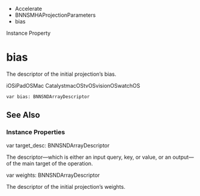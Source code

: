 

- Accelerate
- BNNSMHAProjectionParameters
-  bias 

Instance Property

# bias

The descriptor of the initial projection’s bias.

iOSiPadOSMac CatalystmacOStvOSvisionOSwatchOS

``` source
var bias: BNNSNDArrayDescriptor
```

## See Also

### Instance Properties

var target_desc: BNNSNDArrayDescriptor

The descriptor—which is either an input query, key, or value, or an output—of the main target of the operation.

var weights: BNNSNDArrayDescriptor

The descriptor of the initial projection’s weights.

